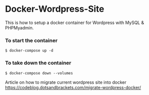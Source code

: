 # Docker-Wordpress-Site
This is how to setup a docker container for Wordpress with MySQL &amp; PHPMyadmin.

### To start the container
```
$ docker-compose up -d
```

### To take down the container
```
$ docker-compose down --volumes
```

Article on how to migrate current wordpress site into docker   
https://codeblog.dotsandbrackets.com/migrate-wordpress-docker/
